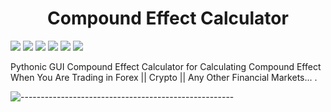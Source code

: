 <h1 align="center"> 
    Compound Effect Calculator
</h1>


![](https://img.shields.io/badge/made%20by-Stphen-informational)
![](https://img.shields.io/badge/language-python-blueviolet)
![](https://img.shields.io/badge/last%20version-1.2-success)
![](https://img.shields.io/github/issues/E-Kiani/Compound-Effect-Calculator?style=plastic)
![](https://img.shields.io/github/forks/E-Kiani/Compound-Effect-Calculator?style=plastic)
![](https://img.shields.io/github/stars/E-Kiani/Compound-Effect-Calculator?color=gold&style=plastic)


Pythonic GUI Compound Effect Calculator for Calculating Compound Effect When You Are Trading in Forex || Crypto || Any Other Financial Markets... .

![-----------------------------------------------------](https://raw.githubusercontent.com/andreasbm/readme/master/assets/lines/rainbow.png)

